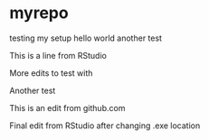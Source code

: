 # myrepo
testing my setup
hello world
another test

This is a line from RStudio

More edits to test with

Another test

This is an edit from github.com

Final edit from RStudio after changing .exe location